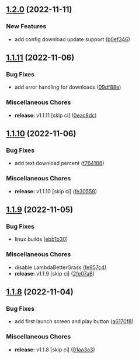 ## [1.2.0](https://github.com/Wynntils/launchy/compare/v1.1.11...v1.2.0) (2022-11-11)


### New Features

* add config download update support ([b0ef346](https://github.com/Wynntils/launchy/commit/b0ef3461f06a97eaf7a517ea801764a6b434937d))

## [1.1.11](https://github.com/Wynntils/launchy/compare/v1.1.10...v1.1.11) (2022-11-06)


### Bug Fixes

* add error handling for downloads ([09df88e](https://github.com/Wynntils/launchy/commit/09df88e1f283b8b576b723cf3e8c47254517d6f9))


### Miscellaneous Chores

* **release:** v1.1.11 [skip ci] ([0eac8dc](https://github.com/Wynntils/launchy/commit/0eac8dc2fe4b538286ed083573be04d9cad01116))

## [1.1.10](https://github.com/Wynntils/launchy/compare/v1.1.9...v1.1.10) (2022-11-06)


### Bug Fixes

* add text download percent ([f764188](https://github.com/Wynntils/launchy/commit/f764188228cc6733c14e1911bc5ebd4df12e1e1f))


### Miscellaneous Chores

* **release:** v1.1.10 [skip ci] ([fe30558](https://github.com/Wynntils/launchy/commit/fe3055821fbc039ecb2b5582e643cddff2adefd0))

## [1.1.9](https://github.com/Wynntils/launchy/compare/v1.1.8...v1.1.9) (2022-11-05)


### Bug Fixes

* linux builds ([ebb1b30](https://github.com/Wynntils/launchy/commit/ebb1b307edf53d97871045e3aabd15f57f0bcea9))


### Miscellaneous Chores

* disable LambdaBetterGrass ([fe957c4](https://github.com/Wynntils/launchy/commit/fe957c489bf9af888a2c1dbcb1962951bf0c1ab0))
* **release:** v1.1.9 [skip ci] ([2fe07a8](https://github.com/Wynntils/launchy/commit/2fe07a8e61fbfe3f051f9ef2acfa4e1df7c733b0))

## [1.1.8](https://github.com/Wynntils/launchy/compare/v1.1.7...v1.1.8) (2022-11-04)


### Bug Fixes

* add first launch screen and play button ([a6170f8](https://github.com/Wynntils/launchy/commit/a6170f898a28e35d94f51efecbb52951e232a859))


### Miscellaneous Chores

* **release:** v1.1.8 [skip ci] ([01aa3a3](https://github.com/Wynntils/launchy/commit/01aa3a3a0f1a3e4a676ef4d523a2cb1e4f95cf26))

